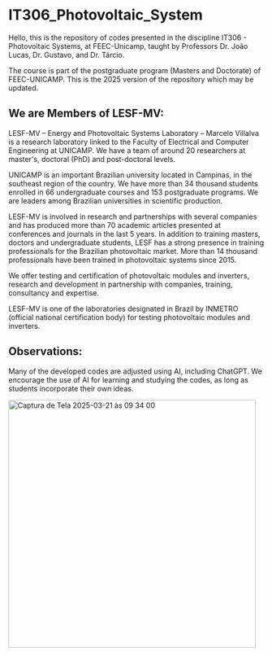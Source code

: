 # IT306_Photovoltaic_System

Hello, this is the repository of codes presented in the discipline IT306 - Photovoltaic Systems, at FEEC-Unicamp, taught by Professors Dr. João Lucas, Dr. Gustavo, and Dr. Tárcio.

The course is part of the postgraduate program (Masters and Doctorate) of FEEC-UNICAMP. This is the 2025 version of the repository which may be updated.

## We are Members of LESF-MV:

LESF-MV – Energy and Photovoltaic Systems Laboratory – Marcelo Villalva is a research laboratory linked to the Faculty of Electrical and Computer Engineering at UNICAMP. We have a team of around 20 researchers at master's, doctoral (PhD) and post-doctoral levels.

UNICAMP is an important Brazilian university located in Campinas, in the southeast region of the country. We have more than 34 thousand students enrolled in 66 undergraduate courses and 153 postgraduate programs. We are leaders among Brazilian universities in scientific production.

LESF-MV is involved in research and partnerships with several companies and has produced more than 70 academic articles presented at conferences and journals in the last 5 years.
In addition to training masters, doctors and undergraduate students, LESF has a strong presence in training professionals for the Brazilian photovoltaic market. More than 14 thousand professionals have been trained in photovoltaic systems since 2015.
 
We offer testing and certification of photovoltaic modules and inverters, research and development in partnership with companies, training, consultancy and expertise.
 
LESF-MV is one of the laboratories designated in Brazil by INMETRO (official national certification body) for testing photovoltaic modules and inverters.

## Observations:

Many of the developed codes are adjusted using AI, including ChatGPT. We encourage the use of AI for learning and studying the codes, as long as students incorporate their own ideas.

<img width="487" alt="Captura de Tela 2025-03-21 às 09 34 00" src="https://github.com/user-attachments/assets/19cf689c-5fa1-489f-9a02-fb8cc55e7565" />


